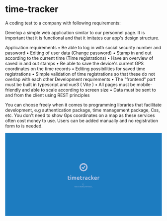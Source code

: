 # time-tracker

A coding test to a company with following requirements:

Develop a simple web application similar to our personnel page. It is important that it is functional and that it imitates our app's design structure.

Application requirements
• Be able to log in with social security number and password
• Editing of user data (Change password)
• Stamp in and out according to the current time (Time registrations)
• Have an overview of saved in and out stamps
• Be able to save the device's current GPS coordinates on the time records
• Editing possibilities for saved time registrations
• Simple validation of time registrations so that these do not overlap with each other
Development requirements
• The "frontend" part must be built in typescript and vue3 ( Vite )
• All pages must be mobile-friendly and able to scale according to screen size
• Data must be sent to and from the client using REST principles

You can choose freely when it comes to programming libraries that facilitate development, e.g
authentication package, time management package, Css, etc. You don't need to show Gps
coordinates on a map as these services often cost money to use. Users can be added manually and no registration form to is needed.


<picture>
  <source media="(prefers-color-scheme: dark)" srcset="https://github.com/Teppo652/time-tracker/blob/main/screenshots/1.png">
  <img alt="" src="http://github.com/Teppo652/time-tracker/blob/main/screenshots/1.png">
</picture>
